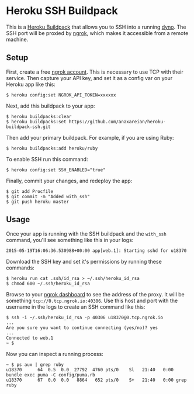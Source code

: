 # Heroku SSH Buildpack

This is a [Heroku Buildpack](https://devcenter.heroku.com/articles/buildpacks)
that allows you to SSH into a running [dyno](https://devcenter.heroku.com/articles/dynos).
The SSH port will be proxied by [ngrok](https://ngrok.com/), which makes it accessible from a remote machine.

## Setup

First, create a free [ngrok account](https://dashboard.ngrok.com/user/signup). This is necessary to use TCP with their service. Then capture your API key, and set it as a config var on your Heroku app like this:

```
$ heroku config:set NGROK_API_TOKEN=xxxxxx
```

Next, add this buildpack to your app:

```
$ heroku buildpacks:clear
$ heroku buildpacks:set https://github.com/anaxareian/heroku-buildpack-ssh.git
```

Then add your primary buildpack. For example, if you are using Ruby:

```
$ heroku buildpacks:add heroku/ruby
```

To enable SSH run this command:

```
$ heroku config:set SSH_ENABLED="true"
```

Finally, commit your changes, and redeploy the app:

```
$ git add Procfile
$ git commit -m "Added with_ssh"
$ git push heroku master
```

## Usage

Once your app is running with the SSH buildpack and the `with_ssh` command, you'll see something like
this in your logs:

```
2015-05-19T16:06:36.530988+00:00 app[web.1]: Starting sshd for u18370
```

Download the SSH key and set it's permissions by running these commands:

```
$ heroku run cat .ssh/id_rsa > ~/.ssh/heroku_id_rsa
$ chmod 600 ~/.ssh/heroku_id_rsa
```

Browse to your [ngrok dashboard](https://dashboard.ngrok.com/) to see the address of the proxy.
It will be something `tcp://0.tcp.ngrok.io:40306`. Use this host and port with the
username in the logs to create an SSH command like this:

```sh-session
$ ssh -i ~/.ssh/heroku_id_rsa -p 40306 u18370@0.tcp.ngrok.io
...
Are you sure you want to continue connecting (yes/no)? yes
...
Connected to web.1
~ $
```

Now you can inspect a running process:

```
~ $ ps aux | grep ruby
u18370      64  0.5  0.0  27792  4760 pts/0    Sl   21:40   0:00 bundle exec puma -C config/puma.rb
u18370      67  0.0  0.0   8864   652 pts/0    S+   21:40   0:00 grep ruby
```
